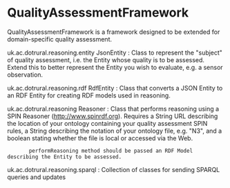 QualityAssessmentFramework
==========================

QualityAssessmentFramework is a framework designed to be extended for domain-specific quality assessment.

uk.ac.dotrural.reasoning.entity
JsonEntity : Class to represent the "subject" of quality assessment, i.e. the Entity whose quality is to be assessed.
             Extend this to better represent the Entity you wish to evaluate, e.g. a sensor observation.

uk.ac.dotrural.reasoning.rdf
RdfEntity : Class that converts a JSON Entity to an RDF Entity for creating RDF models used in reasoning.

uk.ac.dotrural.reasoning
Reasoner : Class that performs reasoning using a SPIN Reasoner (http://www.spinrdf.org).
           Requires a String URL describing the location of your ontology containing your quality assessment SPIN rules,
           a String describing the notation of your ontology file, e.g. "N3", and a boolean stating whether the file is
           local or accessed via the Web.

           performReasoning method should be passed an RDF Model describing the Entity to be assessed.

uk.ac.dotrural.reasoning.sparql
         : Collection of classes for sending SPARQL queries and updates

